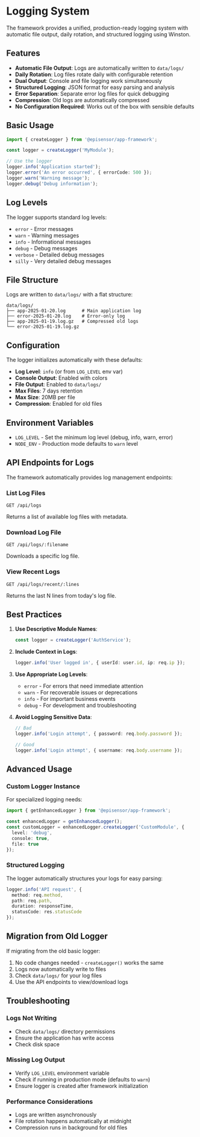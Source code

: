 # Logging System

The framework provides a unified, production-ready logging system with automatic file output, daily rotation, and structured logging using Winston.

## Features

- **Automatic File Output**: Logs are automatically written to `data/logs/`
- **Daily Rotation**: Log files rotate daily with configurable retention
- **Dual Output**: Console and file logging work simultaneously
- **Structured Logging**: JSON format for easy parsing and analysis
- **Error Separation**: Separate error log files for quick debugging
- **Compression**: Old logs are automatically compressed
- **No Configuration Required**: Works out of the box with sensible defaults

## Basic Usage

```typescript
import { createLogger } from '@episensor/app-framework';

const logger = createLogger('MyModule');

// Use the logger
logger.info('Application started');
logger.error('An error occurred', { errorCode: 500 });
logger.warn('Warning message');
logger.debug('Debug information');
```

## Log Levels

The logger supports standard log levels:
- `error` - Error messages
- `warn` - Warning messages  
- `info` - Informational messages
- `debug` - Debug messages
- `verbose` - Detailed debug messages
- `silly` - Very detailed debug messages

## File Structure

Logs are written to `data/logs/` with a flat structure:
```
data/logs/
├── app-2025-01-20.log      # Main application log
├── error-2025-01-20.log    # Error-only log
├── app-2025-01-19.log.gz   # Compressed old logs
└── error-2025-01-19.log.gz
```

## Configuration

The logger initializes automatically with these defaults:
- **Log Level**: `info` (or from `LOG_LEVEL` env var)
- **Console Output**: Enabled with colors
- **File Output**: Enabled to `data/logs/`
- **Max Files**: 7 days retention
- **Max Size**: 20MB per file
- **Compression**: Enabled for old files

## Environment Variables

- `LOG_LEVEL` - Set the minimum log level (debug, info, warn, error)
- `NODE_ENV` - Production mode defaults to `warn` level

## API Endpoints for Logs

The framework automatically provides log management endpoints:

### List Log Files
```http
GET /api/logs
```
Returns a list of available log files with metadata.

### Download Log File
```http
GET /api/logs/:filename
```
Downloads a specific log file.

### View Recent Logs
```http
GET /api/logs/recent/:lines
```
Returns the last N lines from today's log file.

## Best Practices

1. **Use Descriptive Module Names**: 
   ```typescript
   const logger = createLogger('AuthService');
   ```

2. **Include Context in Logs**:
   ```typescript
   logger.info('User logged in', { userId: user.id, ip: req.ip });
   ```

3. **Use Appropriate Log Levels**:
   - `error` - For errors that need immediate attention
   - `warn` - For recoverable issues or deprecations
   - `info` - For important business events
   - `debug` - For development and troubleshooting

4. **Avoid Logging Sensitive Data**:
   ```typescript
   // Bad
   logger.info('Login attempt', { password: req.body.password });
   
   // Good
   logger.info('Login attempt', { username: req.body.username });
   ```

## Advanced Usage

### Custom Logger Instance

For specialized logging needs:

```typescript
import { getEnhancedLogger } from '@episensor/app-framework';

const enhancedLogger = getEnhancedLogger();
const customLogger = enhancedLogger.createLogger('CustomModule', {
  level: 'debug',
  console: true,
  file: true
});
```

### Structured Logging

The logger automatically structures your logs for easy parsing:

```typescript
logger.info('API request', {
  method: req.method,
  path: req.path,
  duration: responseTime,
  statusCode: res.statusCode
});
```

## Migration from Old Logger

If migrating from the old basic logger:
1. No code changes needed - `createLogger()` works the same
2. Logs now automatically write to files
3. Check `data/logs/` for your log files
4. Use the API endpoints to view/download logs

## Troubleshooting

### Logs Not Writing
- Check `data/logs/` directory permissions
- Ensure the application has write access
- Check disk space

### Missing Log Output
- Verify `LOG_LEVEL` environment variable
- Check if running in production mode (defaults to `warn`)
- Ensure logger is created after framework initialization

### Performance Considerations
- Logs are written asynchronously
- File rotation happens automatically at midnight
- Compression runs in background for old files